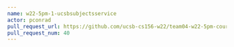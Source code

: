 ```yaml
---
name: w22-5pm-1-ucsbsubjectsservice
actor: pconrad
pull_request_url: https://github.com/ucsb-cs156-w22/team04-w22-5pm-courses/pull/40
pull_request_num: 40
---
```

